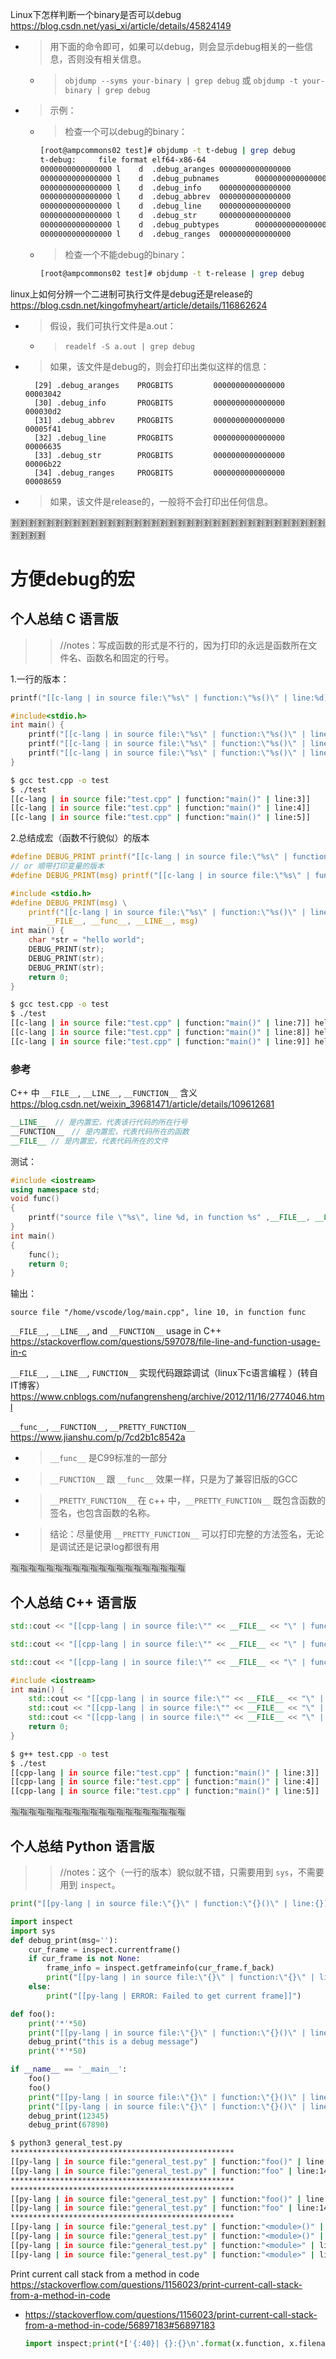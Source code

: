 
Linux下怎样判断一个binary是否可以debug https://blog.csdn.net/yasi_xi/article/details/45824149
- > 用下面的命令即可，如果可以debug，则会显示debug相关的一些信息，否则没有相关信息。
  * > `objdump --syms your-binary | grep debug`  或  `objdump -t your-binary | grep debug`
- > 示例：
  * > 检查一个可以debug的binary：
    ```sh
    [root@ampcommons02 test]# objdump -t t-debug | grep debug
    t-debug:     file format elf64-x86-64
    0000000000000000 l    d  .debug_aranges 0000000000000000              .debug_aranges
    0000000000000000 l    d  .debug_pubnames        0000000000000000              .debug_pubnames
    0000000000000000 l    d  .debug_info    0000000000000000              .debug_info
    0000000000000000 l    d  .debug_abbrev  0000000000000000              .debug_abbrev
    0000000000000000 l    d  .debug_line    0000000000000000              .debug_line
    0000000000000000 l    d  .debug_str     0000000000000000              .debug_str
    0000000000000000 l    d  .debug_pubtypes        0000000000000000              .debug_pubtypes
    0000000000000000 l    d  .debug_ranges  0000000000000000              .debug_ranges
    ```
  * > 检查一个不能debug的binary：
    ```sh
    [root@ampcommons02 test]# objdump -t t-release | grep debug
    ```

linux上如何分辨一个二进制可执行文件是debug还是release的 https://blog.csdn.net/kingofmyheart/article/details/116862624
- > 假设，我们可执行文件是a.out：
  * > `readelf -S a.out | grep debug`
- > 如果，该文件是debug的，则会打印出类似这样的信息：
  ```console
    [29] .debug_aranges    PROGBITS         0000000000000000  00003042
    [30] .debug_info       PROGBITS         0000000000000000  000030d2
    [31] .debug_abbrev     PROGBITS         0000000000000000  00005f41
    [32] .debug_line       PROGBITS         0000000000000000  00006635
    [33] .debug_str        PROGBITS         0000000000000000  00006b22
    [34] .debug_ranges     PROGBITS         0000000000000000  00008659
  ```
- > 如果，该文件是release的，一般将不会打印出任何信息。

:u5272::u5272::u5272::u5272::u5272::u5272::u5272::u5272::u5272::u5272::u5272::u5272::u5272::u5272::u5272::u5272::u5272::u5272::u5272::u5272::u5272::u5272::u5272::u5272::u5272::u5272::u5272::u5272::u5272::u5272::u5272::u5272::u5272::u5272::u5272::u5272::u5272::u5272::u5272::u5272:

# 方便debug的宏

## 个人总结 C 语言版
>> //notes：写成函数的形式是不行的，因为打印的永远是函数所在文件名、函数名和固定的行号。

1.一行的版本：
```c
printf("[[c-lang | in source file:\"%s\" | function:\"%s()\" | line:%d]]\n", __FILE__, __FUNCTION__, __LINE__);
```
```c
#include<stdio.h>
int main() {
    printf("[[c-lang | in source file:\"%s\" | function:\"%s()\" | line:%d]]\n", __FILE__, __FUNCTION__, __LINE__);
    printf("[[c-lang | in source file:\"%s\" | function:\"%s()\" | line:%d]]\n", __FILE__, __FUNCTION__, __LINE__);
    printf("[[c-lang | in source file:\"%s\" | function:\"%s()\" | line:%d]]\n", __FILE__, __FUNCTION__, __LINE__);
}
```
```sh
$ gcc test.cpp -o test
$ ./test 
[[c-lang | in source file:"test.cpp" | function:"main()" | line:3]]
[[c-lang | in source file:"test.cpp" | function:"main()" | line:4]]
[[c-lang | in source file:"test.cpp" | function:"main()" | line:5]]
```

2.总结成宏（函数不行貌似）的版本
```c
#define DEBUG_PRINT printf("[[c-lang | in source file:\"%s\" | function:\"%s()\" | line:%d]] %s\n", __FILE__, __func__, __LINE__)
// or 顺带打印变量的版本
#define DEBUG_PRINT(msg) printf("[[c-lang | in source file:\"%s\" | function:\"%s()\" | line:%d]] %s\n", __FILE__, __func__, __LINE__, msg)
```
```c
#include <stdio.h>
#define DEBUG_PRINT(msg) \
    printf("[[c-lang | in source file:\"%s\" | function:\"%s()\" | line:%d]] %s\n", \
        __FILE__, __func__, __LINE__, msg)
int main() {
    char *str = "hello world";
    DEBUG_PRINT(str);
    DEBUG_PRINT(str);
    DEBUG_PRINT(str);
    return 0;
}
```
```sh
$ gcc test.cpp -o test
$ ./test 
[[c-lang | in source file:"test.cpp" | function:"main()" | line:7]] hello world
[[c-lang | in source file:"test.cpp" | function:"main()" | line:8]] hello world
[[c-lang | in source file:"test.cpp" | function:"main()" | line:9]] hello world
```

### 参考

C++ 中 `__FILE__`, `__LINE__`, `__FUNCTION__` 含义 https://blog.csdn.net/weixin_39681471/article/details/109612681
```cpp
__LINE__  // 是内置宏，代表该行代码的所在行号
__FUNCTION__　// 是内置宏，代表代码所在的函数
__FILE__ // 是内置宏，代表代码所在的文件
```
测试：
```cpp
#include <iostream>
using namespace std;
void func()
{
    printf("source file \"%s\", line %d, in function %s" ,__FILE__, __LINE__, __FUNCTION__);
}
int main()
{
    func();
    return 0;
}
```
输出：
```console
source file "/home/vscode/log/main.cpp", line 10, in function func
```

`__FILE__`, `__LINE__`, and `__FUNCTION__` usage in C++ https://stackoverflow.com/questions/597078/file-line-and-function-usage-in-c

`__FILE__`, `__LINE__`, `FUNCTION__` 实现代码跟踪调试（linux下c语言编程 ）(转自IT博客） https://www.cnblogs.com/nufangrensheng/archive/2012/11/16/2774046.html

`__func__`, `__FUNCTION__`, `__PRETTY_FUNCTION__` https://www.jianshu.com/p/7cd2b1c8542a
- > `__func__` 是C99标准的一部分
- > `__FUNCTION__` 跟 `__func__` 效果一样，只是为了兼容旧版的GCC
- > `__PRETTY_FUNCTION__` 在 c++ 中，`__PRETTY_FUNCTION__` 既包含函数的签名，也包含函数的名称。
- > 结论：尽量使用 `__PRETTY_FUNCTION__` 可以打印完整的方法签名，无论是调试还是记录log都很有用

:u6307::u6307::u6307::u6307::u6307::u6307::u6307::u6307::u6307::u6307::u6307::u6307::u6307::u6307::u6307::u6307::u6307::u6307::u6307::u6307:

## 个人总结 C++ 语言版

```cpp
std::cout << "[[cpp-lang | in source file:\"" << __FILE__ << "\" | function:\"" << __FUNCTION__ << "()\" | line:" << __LINE__ << "]] " << std::endl;
```
```cpp
std::cout << "[[cpp-lang | in source file:\"" << __FILE__ << "\" | function:\"" << __FUNCTION__ << "()\" | line:" << __LINE__ << "]] " << var << std::endl;
```
```cpp
std::cout << "[[cpp-lang | in source file:\"" << __FILE__ << "\" | function:\"" << __FUNCTION__ << "()\" | line:" << __LINE__ << "]] " << " cpp value of [v]: " << v << std::endl;
```
```cpp
#include <iostream>
int main() {
    std::cout << "[[cpp-lang | in source file:\"" << __FILE__ << "\" | function:\"" << __FUNCTION__ << "()\" | line:" << __LINE__ << "]] " << std::endl;
    std::cout << "[[cpp-lang | in source file:\"" << __FILE__ << "\" | function:\"" << __FUNCTION__ << "()\" | line:" << __LINE__ << "]] " << std::endl;
    std::cout << "[[cpp-lang | in source file:\"" << __FILE__ << "\" | function:\"" << __FUNCTION__ << "()\" | line:" << __LINE__ << "]] " << std::endl;
    return 0;
}
```
```sh
$ g++ test.cpp -o test
$ ./test 
[[cpp-lang | in source file:"test.cpp" | function:"main()" | line:3]] 
[[cpp-lang | in source file:"test.cpp" | function:"main()" | line:4]] 
[[cpp-lang | in source file:"test.cpp" | function:"main()" | line:5]]
```


:u6307::u6307::u6307::u6307::u6307::u6307::u6307::u6307::u6307::u6307::u6307::u6307::u6307::u6307::u6307::u6307::u6307::u6307::u6307::u6307:

## 个人总结 Python 语言版

>> //notes：这个（一行的版本）貌似就不错，只需要用到 `sys`，不需要用到 `inspect`。
```py
print("[[py-lang | in source file:\"{}\" | function:\"{}()\" | line:{}]]".format(__file__, sys._getframe().f_code.co_name, sys._getframe().f_lineno))
```
```py
import inspect
import sys
def debug_print(msg=''):
    cur_frame = inspect.currentframe()
    if cur_frame is not None:
        frame_info = inspect.getframeinfo(cur_frame.f_back)
        print("[[py-lang | in source file:\"{}\" | function:\"{}\" | line:{}]] {}".format(frame_info.filename, inspect.stack()[1][3], frame_info.lineno, msg))
    else:
        print("[[py-lang | ERROR: Failed to get current frame]]")

def foo():
    print('*'*50)
    print("[[py-lang | in source file:\"{}\" | function:\"{}()\" | line:{}]]".format(__file__, sys._getframe().f_code.co_name, sys._getframe().f_lineno))
    debug_print("this is a debug message")
    print('*'*50)

if __name__ == '__main__':
    foo()
    foo()
    print("[[py-lang | in source file:\"{}\" | function:\"{}()\" | line:{}]]".format(__file__, sys._getframe().f_code.co_name, sys._getframe().f_lineno))
    print("[[py-lang | in source file:\"{}\" | function:\"{}()\" | line:{}]]".format(__file__, sys._getframe().f_code.co_name, sys._getframe().f_lineno))
    debug_print(12345)
    debug_print(67890)
```
```sh
$ python3 general_test.py 
**************************************************
[[py-lang | in source file:"general_test.py" | function:"foo()" | line:13]]
[[py-lang | in source file:"general_test.py" | function:"foo" | line:14]] this is a debug message
**************************************************
**************************************************
[[py-lang | in source file:"general_test.py" | function:"foo()" | line:13]]
[[py-lang | in source file:"general_test.py" | function:"foo" | line:14]] this is a debug message
**************************************************
[[py-lang | in source file:"general_test.py" | function:"<module>()" | line:20]]
[[py-lang | in source file:"general_test.py" | function:"<module>()" | line:21]]
[[py-lang | in source file:"general_test.py" | function:"<module>" | line:22]] 12345
[[py-lang | in source file:"general_test.py" | function:"<module>" | line:23]] 67890
```

Print current call stack from a method in code https://stackoverflow.com/questions/1156023/print-current-call-stack-from-a-method-in-code
- https://stackoverflow.com/questions/1156023/print-current-call-stack-from-a-method-in-code/56897183#56897183
  ```py
  import inspect;print(*['{:40}| {}:{}\n'.format(x.function, x.filename, x.lineno) for x in inspect.stack()])
  ```
